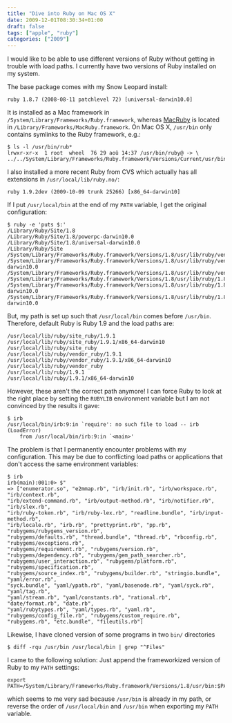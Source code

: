 ```yaml
---
title: "Dive into Ruby on Mac OS X"
date: 2009-12-01T08:30:34+01:00
draft: false
tags: ["apple", "ruby"]
categories: ["2009"]
---
```


I would like to be able to use different versions of Ruby without getting in trouble with load paths. I currently have two versions of Ruby installed on my system. 

The base package comes with my Snow Leopard install:

```
ruby 1.8.7 (2008-08-11 patchlevel 72) [universal-darwin10.0]
```

It is installed as a Mac framework in `/System/Library/Frameworks/Ruby.framework`, whereas [MacRuby][MacRuby] is located in `/Library/Frameworks/MacRuby.framework`. On Mac OS X, `/usr/bin` only contains symlinks to the Ruby framework, e.g.:

```
$ ls -l /usr/bin/rub*
lrwxr-xr-x  1 root  wheel  76 29 aoû 14:37 /usr/bin/ruby@ -> \ 
../../System/Library/Frameworks/Ruby.framework/Versions/Current/usr/bin/ruby
```

I also installed a more recent Ruby from CVS which actually has all extensions in `/usr/local/lib/ruby.no/`:

```
ruby 1.9.2dev (2009-10-09 trunk 25266) [x86_64-darwin10]
```

If I put `/usr/local/bin` at the end of my `PATH` variable, I get the original configuration:

```
$ ruby -e 'puts $:'
/Library/Ruby/Site/1.8
/Library/Ruby/Site/1.8/powerpc-darwin10.0
/Library/Ruby/Site/1.8/universal-darwin10.0
/Library/Ruby/Site
/System/Library/Frameworks/Ruby.framework/Versions/1.8/usr/lib/ruby/vendor_ruby/1.8
/System/Library/Frameworks/Ruby.framework/Versions/1.8/usr/lib/ruby/vendor_ruby/1.8/universal-darwin10.0
/System/Library/Frameworks/Ruby.framework/Versions/1.8/usr/lib/ruby/vendor_ruby
/System/Library/Frameworks/Ruby.framework/Versions/1.8/usr/lib/ruby/1.8
/System/Library/Frameworks/Ruby.framework/Versions/1.8/usr/lib/ruby/1.8/powerpc-darwin10.0
/System/Library/Frameworks/Ruby.framework/Versions/1.8/usr/lib/ruby/1.8/universal-darwin10.0
```

But, my path is set up such that `/usr/local/bin` comes before `/usr/bin`. Therefore, default Ruby is Ruby 1.9 and the load paths are:

```
/usr/local/lib/ruby/site_ruby/1.9.1
/usr/local/lib/ruby/site_ruby/1.9.1/x86_64-darwin10
/usr/local/lib/ruby/site_ruby
/usr/local/lib/ruby/vendor_ruby/1.9.1
/usr/local/lib/ruby/vendor_ruby/1.9.1/x86_64-darwin10
/usr/local/lib/ruby/vendor_ruby
/usr/local/lib/ruby/1.9.1
/usr/local/lib/ruby/1.9.1/x86_64-darwin10
```

However, these aren't the correct path anymore! I can force Ruby to look at the right place by setting the `RUBYLIB` environment variable but I am not convinced by the results it gave:

```
$ irb
/usr/local/bin/irb:9:in `require': no such file to load -- irb (LoadError)
	from /usr/local/bin/irb:9:in `<main>'
```

The problem is that I permanently encounter problems with my configuration. This may be due to conflicting load paths or applications that don't access the same environment variables:

```
$ irb
irb(main):001:0> $"
=> ["enumerator.so", "e2mmap.rb", "irb/init.rb", "irb/workspace.rb", "irb/context.rb", 
"irb/extend-command.rb", "irb/output-method.rb", "irb/notifier.rb", "irb/slex.rb", 
"irb/ruby-token.rb", "irb/ruby-lex.rb", "readline.bundle", "irb/input-method.rb", 
"irb/locale.rb", "irb.rb", "prettyprint.rb", "pp.rb", "rubygems/rubygems_version.rb", 
"rubygems/defaults.rb", "thread.bundle", "thread.rb", "rbconfig.rb", "rubygems/exceptions.rb", 
"rubygems/requirement.rb", "rubygems/version.rb", "rubygems/dependency.rb", "rubygems/gem_path_searcher.rb", 
"rubygems/user_interaction.rb", "rubygems/platform.rb", "rubygems/specification.rb", 
"rubygems/source_index.rb", "rubygems/builder.rb", "stringio.bundle", "yaml/error.rb", 
"syck.bundle", "yaml/ypath.rb", "yaml/basenode.rb", "yaml/syck.rb", "yaml/tag.rb", 
"yaml/stream.rb", "yaml/constants.rb", "rational.rb", "date/format.rb", "date.rb", 
"yaml/rubytypes.rb", "yaml/types.rb", "yaml.rb", "rubygems/config_file.rb", "rubygems/custom_require.rb", 
"rubygems.rb", "etc.bundle", "fileutils.rb"]
```

Likewise, I have cloned version of some programs in two `bin/` directories

```
$ diff -rqu /usr/bin /usr/local/bin | grep "^Files"
```

I came to the following solution: Just append the frameworkized version of Ruby to my `PATH` settings:

```
export PATH=/System/Library/Frameworks/Ruby.framework/Versions/1.8/usr/bin:$PATH
```

which seems to me very sad because `/usr/bin` is already in my path, or reverse the order of `/usr/local/bin` and `/usr/bin` when exporting my `PATH` variable.

[MacRuby]: http://www.macruby.org/